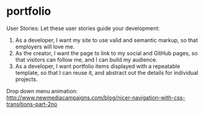 # portfolio

User Stories:
Let these user stories guide your development:

1. As a developer, I want my site to use valid and semantic markup, so that employers will love me.
2. As the creator, I want the page to link to my social and GitHub pages, so that visitors can follow me, and I can build my audience.
3. As a developer, I want portfolio items displayed with a repeatable template, so that I can reuse it, and abstract out the details for individual projects.

Drop down menu animation:
http://www.newmediacampaigns.com/blog/nicer-navigation-with-css-transitions-part-2no
